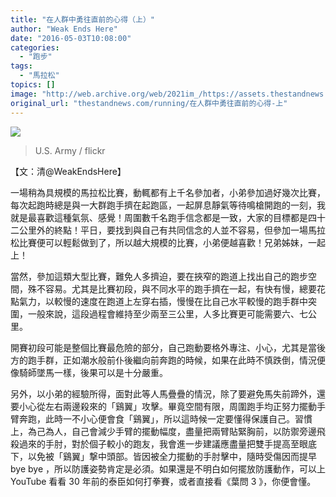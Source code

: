 ```yaml
---
title: "在人群中勇往直前的心得（上）"
author: "Weak Ends Here"
date: "2016-05-03T10:08:00"
categories:
  - "跑步"
tags:
  - "馬拉松"
topics: []
image: "http://web.archive.org/web/2021im_/https://assets.thestandnews.com/media/photos/5112345183_1c16d86908_b_v71sQ.jpg"
original_url: "thestandnews.com/running/在人群中勇往直前的心得-上"
---
```

![](http://web.archive.org/web/2021im_/https://assets.thestandnews.com/media/photos/5112345183_1c16d86908_b_v71sQ.jpg)

> U.S. Army / flickr

【文：清@WeakEndsHere】

一場稍為具規模的馬拉松比賽，動輒都有上千名參加者，小弟參加過好幾次比賽，每次起跑時總是與一大群跑手擠在起跑區，一起屏息靜氣等待鳴槍開跑的一刻，我就是最喜歡這種氣氛、感覺！周圍數千名跑手信念都是一致，大家的目標都是四十二公里外的終點！平日，要找到與自己有共同信念的人並不容易，但參加一場馬拉松比賽便可以輕鬆做到了，所以越大規模的比賽，小弟便越喜歡！兄弟姊妹，一起上！

當然，參加這類大型比賽，難免人多擠迫，要在挾窄的跑道上找出自己的跑步空間，殊不容易。尤其是比賽初段，與不同水平的跑手擠在一起，有快有慢，總要花點氣力，以較慢的速度在跑道上左穿右插，慢慢在比自己水平較慢的跑手群中突圍，一般來說，這段過程會維持至少兩至三公里，人多比賽更可能需要六、七公里。

開賽初段可能是整個比賽最危險的部分，自己跑動要格外專注、小心，尤其是當後方的跑手群，正如潮水般前仆後繼向前奔跑的時候，如果在此時不慎跌倒，情況便像騎師墜馬一樣，後果可以是十分嚴重。

另外，以小弟的經驗所得，面對此等人馬疊疊的情況，除了要避免馬失前蹄外，還要小心從左右兩邊殺來的「鷄翼」攻擊。畢竟空間有限，周圍跑手均正努力擺動手臂奔跑，此時一不小心便會食「鷄翼」，所以這時候一定要懂得保護自己。習慣上，為己為人，自己會減少手臂的擺動幅度，盡量把兩臂貼緊胸前，以防禦旁邊飛殺過來的手肘，對於個子較小的跑友，我會進一步建議應盡量把雙手提高至眼底下，以免被「鷄翼」撃中頭部。皆因被全力擺動的手肘擊中，隨時受傷因而提早 bye bye ，所以防護姿勢肯定是必須。如果還是不明白如何擺放防護動作，可以上 YouTube 看看 30 年前的泰臣如何打拳賽，或者直接看《葉問 3 》，你便會懂。